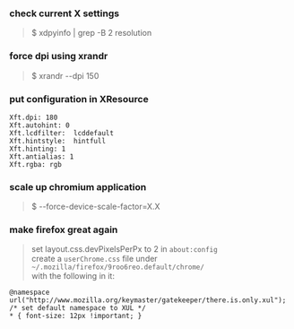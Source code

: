 ### check current X settings
> $ xdpyinfo | grep -B 2 resolution

### force dpi using xrandr
> $ xrandr --dpi 150

### put configuration in XResource
```
Xft.dpi: 180
Xft.autohint: 0
Xft.lcdfilter:  lcddefault
Xft.hintstyle:  hintfull
Xft.hinting: 1
Xft.antialias: 1
Xft.rgba: rgb
```

### scale up chromium application
> $ <app-name> --force-device-scale-factor=X.X

### make firefox great again
> set layout.css.devPixelsPerPx to 2 in `about:config`  
create a `userChrome.css` file under `~/.mozilla/firefox/9roo6reo.default/chrome/`  
with the following in it:
```
@namespace url("http://www.mozilla.org/keymaster/gatekeeper/there.is.only.xul"); /* set default namespace to XUL */
* { font-size: 12px !important; }
```
